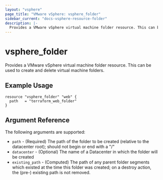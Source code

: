 ```yaml
---
layout: "vsphere"
page_title: "VMware vSphere: vsphere_folder"
sidebar_current: "docs-vsphere-resource-folder"
description: |-
  Provides a VMware vSphere virtual machine folder resource. This can be used to create and delete virtual machine folders.
---
```


# vsphere\_folder

Provides a VMware vSphere virtual machine folder resource. This can be used to create and delete virtual machine folders.

## Example Usage

```
resource "vsphere_folder" "web" {
  path   = "terraform_web_folder"
}
```

## Argument Reference

The following arguments are supported:

* `path` - (Required) The path of the folder to be created (relative to the datacenter root); should not begin or end with a "/"
* `datacenter` - (Optional) The name of a Datacenter in which the folder will be created
* `existing_path` - (Computed) The path of any parent folder segments which existed at the time this folder was created; on a
destroy action, the (pre-) existing path is not removed.
